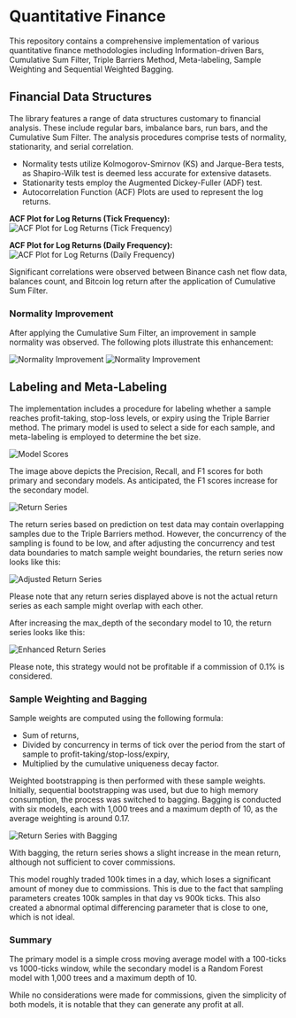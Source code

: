 # Quantitative Finance

This repository contains a comprehensive implementation of various quantitative finance methodologies including Information-driven Bars, Cumulative Sum Filter, Triple Barriers Method, Meta-labeling, Sample Weighting and Sequential Weighted Bagging.

## Financial Data Structures

The library features a range of data structures customary to financial analysis. These include regular bars, imbalance bars, run bars, and the Cumulative Sum Filter. The analysis procedures comprise tests of normality, stationarity, and serial correlation.

- Normality tests utilize Kolmogorov-Smirnov (KS) and Jarque-Bera tests, as Shapiro-Wilk test is deemed less accurate for extensive datasets.
- Stationarity tests employ the Augmented Dickey-Fuller (ADF) test.
- Autocorrelation Function (ACF) Plots are used to represent the log returns.

**ACF Plot for Log Returns (Tick Frequency):**
![ACF Plot for Log Returns (Tick Frequency)](/plots/acf.png)

**ACF Plot for Log Returns (Daily Frequency):**
![ACF Plot for Log Returns (Daily Frequency)](/plots/events/acf.png)

Significant correlations were observed between Binance cash net flow data, balances count, and Bitcoin log return after the application of Cumulative Sum Filter.

### Normality Improvement
After applying the Cumulative Sum Filter, an improvement in sample normality was observed. The following plots illustrate this enhancement:

![Normality Improvement](/plots/events/log_price_normal.png)
![Normality Improvement](/plots/events/price_cusum_normal.png)

## Labeling and Meta-Labeling

The implementation includes a procedure for labeling whether a sample reaches profit-taking, stop-loss levels, or expiry using the Triple Barrier method. The primary model is used to select a side for each sample, and meta-labeling is employed to determine the bet size.

![Model Scores](plots/labeling/scores.png)

The image above depicts the Precision, Recall, and F1 scores for both primary and secondary models. As anticipated, the F1 scores increase for the secondary model.

![Return Series](plots/labeling/return_series.png)

The return series based on prediction on test data may contain overlapping samples due to the Triple Barriers method. However, the concurrency of the sampling is found to be low, and after adjusting the concurrency and test data boundaries to match sample weight boundaries, the return series now looks like this:

![Adjusted Return Series](plots/labeling/return_series_concurrency_fixed_boundary_adjusted.png)

Please note that any return series displayed above is not the actual return series as each sample might overlap with each other.

After increasing the max_depth of the secondary model to 10, the return series looks like this:

![Enhanced Return Series](plots/labeling/return.png)

Please note, this strategy would not be profitable if a commission of 0.1% is considered.

### Sample Weighting and Bagging

Sample weights are computed using the following formula:
- Sum of returns,
- Divided by concurrency in terms of tick over the period from the start of sample to profit-taking/stop-loss/expiry,
- Multiplied by the cumulative uniqueness decay factor.

Weighted bootstrapping is then performed with these sample weights. Initially, sequential bootstrapping was used, but due to high memory consumption, the process was switched to bagging. Bagging is conducted with six models, each with 1,000 trees and a maximum depth of 10, as the average weighting is around 0.17.

![Return Series with Bagging](plots/labeling/return_bagging.png)

With bagging, the return series shows a slight increase in the mean return, although not sufficient to cover commissions.

This model roughly traded 100k times in a day, which loses a significant amount of money due to commissions.
This is due to the fact that sampling parameters creates 100k samples in that day vs 900k ticks.
This also created a abnormal optimal differencing parameter that is close to one, which is not ideal.

### Summary

The primary model is a simple cross moving average model with a 100-ticks vs 1000-ticks window, while the secondary model is a Random Forest model with 1,000 trees and a maximum depth of 10.

While no considerations were made for commissions, given the simplicity of both models, it is notable that they can generate any profit at all.